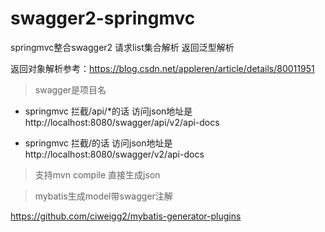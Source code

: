 # swagger2-springmvc

springmvc整合swagger2 请求list集合解析 返回泛型解析

返回对象解析参考：https://blog.csdn.net/appleren/article/details/80011951

> swagger是项目名

* springmvc 拦截/api/*的话 访问json地址是http://localhost:8080/swagger/api/v2/api-docs

* springmvc 拦截/的话 访问json地址是http://localhost:8080/swagger/v2/api-docs

> 支持mvn compile 直接生成json

> mybatis生成model带swagger注解

https://github.com/ciweigg2/mybatis-generator-plugins